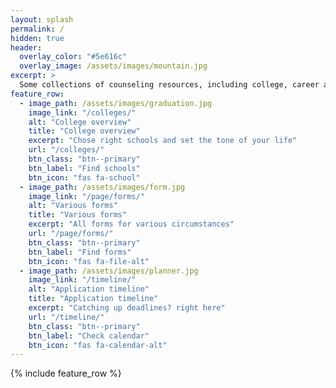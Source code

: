 ```yaml
---
layout: splash
permalink: /
hidden: true
header:
  overlay_color: "#5e616c"
  overlay_image: /assets/images/mountain.jpg
excerpt: >
  Some collections of counseling resources, including college, career and school counseling materials for you to explore possibilities.
feature_row:
  - image_path: /assets/images/graduation.jpg
    image_link: "/colleges/"
    alt: "College overview"
    title: "College overview"
    excerpt: "Chose right schools and set the tone of your life"
    url: "/colleges/"
    btn_class: "btn--primary"
    btn_label: "Find schools"
    btn_icon: "fas fa-school"
  - image_path: /assets/images/form.jpg
    image_link: "/page/forms/"
    alt: "Various forms"
    title: "Various forms"
    excerpt: "All forms for various circumstances"
    url: "/page/forms/"
    btn_class: "btn--primary"
    btn_label: "Find forms"
    btn_icon: "fas fa-file-alt"
  - image_path: /assets/images/planner.jpg
    image_link: "/timeline/"
    alt: "Application timeline"
    title: "Application timeline"
    excerpt: "Catching up deadlines? right here"
    url: "/timeline/"
    btn_class: "btn--primary"
    btn_label: "Check calendar"
    btn_icon: "fas fa-calendar-alt"
---
```


{% include feature_row %}
